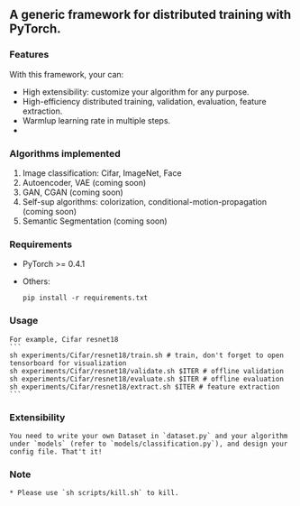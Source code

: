 ## A generic framework for distributed training with PyTorch.

### Features

With this framework, your can:

* High extensibility: customize your algorithm for any purpose.
* High-efficiency distributed training, validation, evaluation, feature extraction.
* Warmlup learning rate in multiple steps.
*

### Algorithms implemented

1. Image classification: Cifar, ImageNet, Face
2. Autoencoder, VAE (coming soon)
3. GAN, CGAN (coming soon)
4. Self-sup algorithms: colorization, conditional-motion-propagation (coming soon)
5. Semantic Segmentation (coming soon)

### Requirements

* PyTorch >= 0.4.1
* Others:

    ```
    pip install -r requirements.txt
    ```

### Usage

    For example, Cifar resnet18
    ```
    sh experiments/Cifar/resnet18/train.sh # train, don't forget to open tensorboard for visualization
    sh experiments/Cifar/resnet18/validate.sh $ITER # offline validation
    sh experiments/Cifar/resnet18/evaluate.sh $ITER # offline evaluation
    sh experiments/Cifar/resnet18/extract.sh $ITER # feature extraction
    ```

### Extensibility

    You need to write your own Dataset in `dataset.py` and your algorithm under `models` (refer to `models/classification.py`), and design your config file. That't it!

### Note

    * Please use `sh scripts/kill.sh` to kill.
